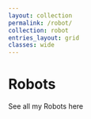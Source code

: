 ```yaml
---
layout: collection
permalink: /robot/
collection: robot
entries_layout: grid
classes: wide
---
```

# Robots

See all my Robots here
